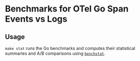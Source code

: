 # Benchmarks for OTel Go Span Events vs Logs

## Usage

`make stat` runs the Go benchmarks and computes their statistical summaries and
A/B comparisons using [`benchstat`](https://pkg.go.dev/golang.org/x/perf/cmd/benchstat).